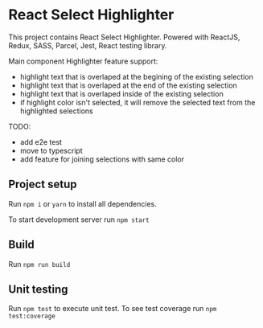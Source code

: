 # React Select Highlighter 
This project contains React Select Highlighter.
Powered with ReactJS, Redux, SASS, Parcel, Jest, React testing library.

Main component Highlighter feature support: 
- highlight text that is overlaped at the begining of the existing selection   
- highlight text that is overlaped at the end of the existing selection   
- highlight text that is overlaped inside of the existing selection   
- if highlight color isn't selected, it will remove the selected text from the highlighted selections

TODO:
- add e2e test
- move to typescript
- add feature for joining selections with same color

## Project setup

Run `npm i` or `yarn` to install all dependencies.

To start development server run `npm start`

## Build

Run `npm run build`

## Unit testing

Run `npm test` to execute unit test.
To see test coverage run `npm test:coverage` 


